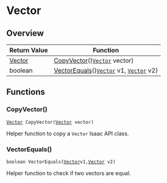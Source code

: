 # Vector

## Overview

| Return Value | Function |
| - | - |
| [Vector](https://wofsauge.github.io/IsaacDocs/rep/Vector.html) | [CopyVector](vector.md#copyvector)()[`Vector`](https://wofsauge.github.io/IsaacDocs/rep/Vector.html) vector) |
| boolean | [VectorEquals](vector.md#vectorequals)()[`Vector`](https://wofsauge.github.io/IsaacDocs/rep/Vector.html) v1, [`Vector`](https://wofsauge.github.io/IsaacDocs/rep/Vector.html) v2) |

## Functions

### CopyVector()

[`Vector`](https://wofsauge.github.io/IsaacDocs/rep/Vector.html)` CopyVector(`[`Vector`](https://wofsauge.github.io/IsaacDocs/rep/Vector.html)` vector)`

Helper function to copy a `Vector` Isaac API class. 

### VectorEquals()

`boolean VectorEquals(`[`Vector`](https://wofsauge.github.io/IsaacDocs/rep/Vector.html)` v1, `[`Vector`](https://wofsauge.github.io/IsaacDocs/rep/Vector.html)` v2)`

Helper function to check if two vectors are equal. 

